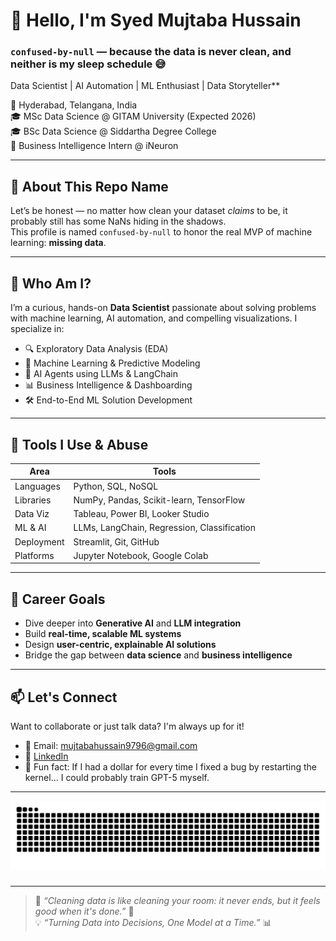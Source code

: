 # 👋 Hello, I'm Syed Mujtaba Hussain  
### `confused-by-null` — because the data is never clean, and neither is my sleep schedule 😅

Data Scientist | AI Automation | ML Enthusiast | Data Storyteller**

📍 Hyderabad, Telangana, India  
🎓 MSc Data Science @ GITAM University (Expected 2026)  
🎓 BSc Data Science @ Siddartha Degree College  
🧠 Business Intelligence Intern @ iNeuron  

---

## 🤯 About This Repo Name

Let’s be honest — no matter how clean your dataset *claims* to be, it probably still has some NaNs hiding in the shadows.  
This profile is named `confused-by-null` to honor the real MVP of machine learning: **missing data**.

---

## 🧠 Who Am I?

I’m a curious, hands-on **Data Scientist** passionate about solving problems with machine learning, AI automation, and compelling visualizations. I specialize in:

- 🔍 Exploratory Data Analysis (EDA)
- 🤖 Machine Learning & Predictive Modeling
- 🧠 AI Agents using LLMs & LangChain
- 📊 Business Intelligence & Dashboarding
- 🛠️ End-to-End ML Solution Development

---

## 🧰 Tools I Use & Abuse

| Area | Tools |
|------|-------|
| Languages | Python, SQL, NoSQL |
| Libraries | NumPy, Pandas, Scikit-learn, TensorFlow |
| Data Viz | Tableau, Power BI, Looker Studio |
| ML & AI | LLMs, LangChain, Regression, Classification |
| Deployment | Streamlit, Git, GitHub |
| Platforms | Jupyter Notebook, Google Colab |

---

## 🚀 Career Goals

- Dive deeper into **Generative AI** and **LLM integration**
- Build **real-time, scalable ML systems**
- Design **user-centric, explainable AI solutions**
- Bridge the gap between **data science** and **business intelligence**

---

## 📫 Let's Connect

Want to collaborate or just talk data? I'm always up for it!

- 📧 Email: mujtabahussain9796@gmail.com  
- 🔗 [LinkedIn](https://www.linkedin.com/in/syed-mujtaba-hussain-23a523337/)  
- 💬 Fun fact: If I had a dollar for every time I fixed a bug by restarting the kernel… I could probably train GPT-5 myself.

---
<img src="https://raw.githubusercontent.com/Maddy10/Maddy10/output/snake.svg" alt="GitHub Contribution Snake" />


###
---
> 🧹 *“Cleaning data is like cleaning your room: it never ends, but it feels good when it's done.”* 🧽  
> 💡 *“Turning Data into Decisions, One Model at a Time.”* 📊


